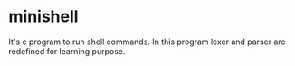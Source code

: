 # minishell
It's c program to run shell commands. 
In this program lexer and parser are redefined for learning purpose.
